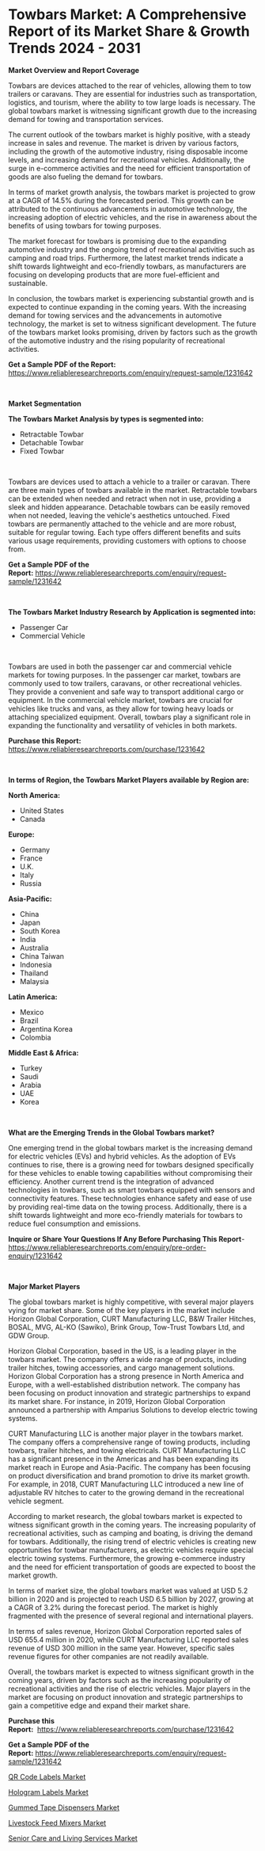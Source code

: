 <p><h1>Towbars Market: A Comprehensive Report of its Market Share & Growth Trends 2024 - 2031</h1></p><p><strong>Market Overview and Report Coverage</strong></p>
<p><p>Towbars are devices attached to the rear of vehicles, allowing them to tow trailers or caravans. They are essential for industries such as transportation, logistics, and tourism, where the ability to tow large loads is necessary. The global towbars market is witnessing significant growth due to the increasing demand for towing and transportation services.</p><p>The current outlook of the towbars market is highly positive, with a steady increase in sales and revenue. The market is driven by various factors, including the growth of the automotive industry, rising disposable income levels, and increasing demand for recreational vehicles. Additionally, the surge in e-commerce activities and the need for efficient transportation of goods are also fueling the demand for towbars.</p><p>In terms of market growth analysis, the towbars market is projected to grow at a CAGR of 14.5% during the forecasted period. This growth can be attributed to the continuous advancements in automotive technology, the increasing adoption of electric vehicles, and the rise in awareness about the benefits of using towbars for towing purposes.</p><p>The market forecast for towbars is promising due to the expanding automotive industry and the ongoing trend of recreational activities such as camping and road trips. Furthermore, the latest market trends indicate a shift towards lightweight and eco-friendly towbars, as manufacturers are focusing on developing products that are more fuel-efficient and sustainable.</p><p>In conclusion, the towbars market is experiencing substantial growth and is expected to continue expanding in the coming years. With the increasing demand for towing services and the advancements in automotive technology, the market is set to witness significant development. The future of the towbars market looks promising, driven by factors such as the growth of the automotive industry and the rising popularity of recreational activities.</p></p>
<p><strong>Get a Sample PDF of the Report:</strong> <a href="https://www.reliableresearchreports.com/enquiry/request-sample/1231642">https://www.reliableresearchreports.com/enquiry/request-sample/1231642</a></p>
<p>&nbsp;</p>
<p><strong>Market Segmentation</strong></p>
<p><strong>The Towbars Market Analysis by types is segmented into:</strong></p>
<p><ul><li>Retractable Towbar</li><li>Detachable Towbar</li><li>Fixed Towbar</li></ul></p>
<p>&nbsp;</p>
<p><p>Towbars are devices used to attach a vehicle to a trailer or caravan. There are three main types of towbars available in the market. Retractable towbars can be extended when needed and retract when not in use, providing a sleek and hidden appearance. Detachable towbars can be easily removed when not needed, leaving the vehicle's aesthetics untouched. Fixed towbars are permanently attached to the vehicle and are more robust, suitable for regular towing. Each type offers different benefits and suits various usage requirements, providing customers with options to choose from.</p></p>
<p><strong>Get a Sample PDF of the Report:</strong>&nbsp;<a href="https://www.reliableresearchreports.com/enquiry/request-sample/1231642">https://www.reliableresearchreports.com/enquiry/request-sample/1231642</a></p>
<p>&nbsp;</p>
<p><strong>The Towbars Market Industry Research by Application is segmented into:</strong></p>
<p><ul><li>Passenger Car</li><li>Commercial Vehicle</li></ul></p>
<p>&nbsp;</p>
<p><p>Towbars are used in both the passenger car and commercial vehicle markets for towing purposes. In the passenger car market, towbars are commonly used to tow trailers, caravans, or other recreational vehicles. They provide a convenient and safe way to transport additional cargo or equipment. In the commercial vehicle market, towbars are crucial for vehicles like trucks and vans, as they allow for towing heavy loads or attaching specialized equipment. Overall, towbars play a significant role in expanding the functionality and versatility of vehicles in both markets.</p></p>
<p><strong>Purchase this Report:</strong>&nbsp; <a href="https://www.reliableresearchreports.com/purchase/1231642">https://www.reliableresearchreports.com/purchase/1231642</a></p>
<p>&nbsp;</p>
<p><strong>In terms of Region, the Towbars Market Players available by Region are:</strong></p>
<p>
    <p> <strong> North America: </strong>
        <ul>
            <li>United States</li>
            <li>Canada</li>
        </ul>
        </p> 
    <p> <strong> Europe: </strong>
        <ul>
            <li>Germany</li>
            <li>France</li>
            <li>U.K.</li>
            <li>Italy</li>
            <li>Russia</li>
        </ul>
        </p> 
    <p> <strong> Asia-Pacific: </strong>
        <ul>
            <li>China</li>
            <li>Japan</li>
            <li>South Korea</li>
            <li>India</li>
            <li>Australia</li>
            <li>China Taiwan</li>
            <li>Indonesia</li>
            <li>Thailand</li>
            <li>Malaysia</li>
        </ul>
        </p> 
    <p> <strong> Latin America: </strong>
        <ul>
            <li>Mexico</li>
            <li>Brazil</li>
            <li>Argentina Korea</li>
            <li>Colombia</li>
        </ul>
        </p> 
    <p> <strong> Middle East & Africa: </strong>
        <ul>
            <li>Turkey</li>
            <li>Saudi</li>
            <li>Arabia</li>
            <li>UAE</li>
            <li>Korea</li>
        </ul>
    </p>
    </p>
<p>&nbsp;</p>
<p><strong>What are the Emerging Trends in the Global Towbars market?</strong></p>
<p><p>One emerging trend in the global towbars market is the increasing demand for electric vehicles (EVs) and hybrid vehicles. As the adoption of EVs continues to rise, there is a growing need for towbars designed specifically for these vehicles to enable towing capabilities without compromising their efficiency. Another current trend is the integration of advanced technologies in towbars, such as smart towbars equipped with sensors and connectivity features. These technologies enhance safety and ease of use by providing real-time data on the towing process. Additionally, there is a shift towards lightweight and more eco-friendly materials for towbars to reduce fuel consumption and emissions.</p></p>
<p><strong>Inquire or Share Your Questions If Any Before Purchasing This Report</strong>- <a href="https://www.reliableresearchreports.com/enquiry/pre-order-enquiry/1231642">https://www.reliableresearchreports.com/enquiry/pre-order-enquiry/1231642</a></p>
<p>&nbsp;</p>
<p><strong>Major Market Players</strong></p>
<p><p>The global towbars market is highly competitive, with several major players vying for market share. Some of the key players in the market include Horizon Global Corporation, CURT Manufacturing LLC, B&W Trailer Hitches, BOSAL, MVG, AL-KO (Sawiko), Brink Group, Tow-Trust Towbars Ltd, and GDW Group.</p><p>Horizon Global Corporation, based in the US, is a leading player in the towbars market. The company offers a wide range of products, including trailer hitches, towing accessories, and cargo management solutions. Horizon Global Corporation has a strong presence in North America and Europe, with a well-established distribution network. The company has been focusing on product innovation and strategic partnerships to expand its market share. For instance, in 2019, Horizon Global Corporation announced a partnership with Amparius Solutions to develop electric towing systems.</p><p>CURT Manufacturing LLC is another major player in the towbars market. The company offers a comprehensive range of towing products, including towbars, trailer hitches, and towing electricals. CURT Manufacturing LLC has a significant presence in the Americas and has been expanding its market reach in Europe and Asia-Pacific. The company has been focusing on product diversification and brand promotion to drive its market growth. For example, in 2018, CURT Manufacturing LLC introduced a new line of adjustable RV hitches to cater to the growing demand in the recreational vehicle segment.</p><p>According to market research, the global towbars market is expected to witness significant growth in the coming years. The increasing popularity of recreational activities, such as camping and boating, is driving the demand for towbars. Additionally, the rising trend of electric vehicles is creating new opportunities for towbar manufacturers, as electric vehicles require special electric towing systems. Furthermore, the growing e-commerce industry and the need for efficient transportation of goods are expected to boost the market growth.</p><p>In terms of market size, the global towbars market was valued at USD 5.2 billion in 2020 and is projected to reach USD 6.5 billion by 2027, growing at a CAGR of 3.2% during the forecast period. The market is highly fragmented with the presence of several regional and international players.</p><p>In terms of sales revenue, Horizon Global Corporation reported sales of USD 655.4 million in 2020, while CURT Manufacturing LLC reported sales revenue of USD 300 million in the same year. However, specific sales revenue figures for other companies are not readily available.</p><p>Overall, the towbars market is expected to witness significant growth in the coming years, driven by factors such as the increasing popularity of recreational activities and the rise of electric vehicles. Major players in the market are focusing on product innovation and strategic partnerships to gain a competitive edge and expand their market share.</p></p>
<p><strong>Purchase this Report:</strong>&nbsp;&nbsp;<a href="https://www.reliableresearchreports.com/purchase/1231642">https://www.reliableresearchreports.com/purchase/1231642</a></p>
<p></p>
<p><strong>Get a Sample PDF of the Report:</strong>&nbsp;<a href="https://www.reliableresearchreports.com/enquiry/request-sample/1231642">https://www.reliableresearchreports.com/enquiry/request-sample/1231642</a></p>
<p><p><a href="https://medium.com/@angelaarnold1941/qr-code-labels-market-comprehensive-assessment-by-type-application-and-geography-7cbc70b4641f">QR Code Labels Market</a></p><p><a href="https://medium.com/@angelaarnold1941/hologram-labels-market-report-reveals-the-latest-trends-and-growth-opportunities-of-this-market-89fbbf1a5566">Hologram Labels Market</a></p><p><a href="https://github.com/kipkeeva/Market-Research-Report-List-2/blob/main/gummed-tape-dispensers-market.md">Gummed Tape Dispensers Market</a></p><p><a href="https://github.com/provorikovar/Market-Research-Report-List-2/blob/main/livestock-feed-mixers-market.md">Livestock Feed Mixers Market</a></p><p><a href="https://medium.com/@angelaarnold1941/senior-care-and-living-services-market-research-report-its-history-and-forecast-2023-to-2030-13fa34edbaa5">Senior Care and Living Services Market</a></p></p>